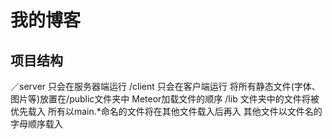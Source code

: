 # 我的博客
## 项目结构

／server 只会在服务器端运行
/client 只会在客户端运行
将所有静态文件(字体、图片等)放置在/public文件夹中
Meteor加载文件的顺序
/lib 文件夹中的文件将被优先载入
所有以main.*命名的文件将在其他文件载入后再入
其他文件以文件名的字母顺序载入

